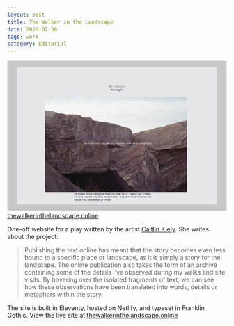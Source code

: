 ```yaml
---
layout: post
title: The Walker in the Landscape
date: 2020-07-26
tags: work
category: Editorial
---
```


![The Walker in the Landscape screenshot](/assets/walker.png)
[thewalkerinthelandscape.online](https://thewalkerinthelandscape.online/)

One-off website for a play written by the artist [Caitlin Kiely](https://www.caitlinpatriciakiely.co.uk/). She writes about the project:

> Publishing the text online has meant that the story becomes even less bound to a specific place or landscape, as it is simply a story for the landscape. The online publication also takes the form of an archive containing some of the details I’ve observed during my walks and site visits. By hovering over the isolated fragments of text, we can see how these observations have been translated into words, details or metaphors within the story.

The site is built in Eleventy, hosted on Netlify, and typeset in Franklin Gothic. View the live site at [thewalkerinthelandscape.online](https://thewalkerinthelandscape.online/)